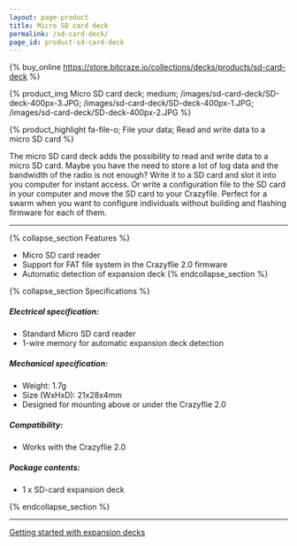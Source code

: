 ```yaml
---
layout: page-product
title: Micro SD card deck
permalink: /sd-card-deck/
page_id: product-sd-card-deck
---
```


{% buy_online https://store.bitcraze.io/collections/decks/products/sd-card-deck %}

{% product_img Micro SD card deck; medium;
/images/sd-card-deck/SD-deck-400px-3.JPG;
/images/sd-card-deck/SD-deck-400px-1.JPG;
/images/sd-card-deck/SD-deck-400px-2.JPG
%}

{% product_highlight
fa-file-o;
File your data;
Read and write data to a micro SD card
%}

The micro SD card deck adds the possibility to read and write data to a micro 
SD card. Maybe you have the need to store a lot of log data and the bandwidth
of the radio is not enough? Write it to a SD card and slot it into you computer
for instant access. Or write a configuration file to the SD card in your 
computer and move the SD card to your Crazyfile. Perfect for a swarm when you
want to configure individuals without building and flashing firmware for each
of them.

---

{% collapse_section Features %}
* Micro SD card reader
* Support for FAT file system in the Crazyflie 2.0 firmware
* Automatic detection of expansion deck
{% endcollapse_section %}

{% collapse_section Specifications %}
##### Electrical specification:

* Standard Micro SD card reader
* 1-wire memory for automatic expansion deck detection

##### Mechanical specification:

* Weight: 1.7g
* Size (WxHxD): 21x28x4mm
* Designed for mounting above or under the Crazyflie 2.0

##### Compatibility:

* Works with the Crazyflie 2.0

##### Package contents:

* 1 x SD-card expansion deck

{% endcollapse_section %}

---

[Getting started with expansion decks](/getting-started-with-expansion-decks/)
